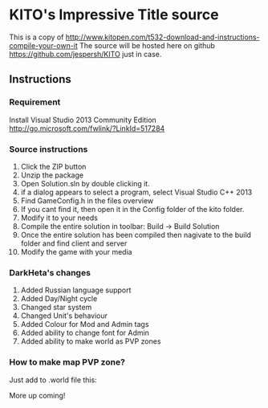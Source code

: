 KITO's Impressive Title source
====================
This is a copy of http://www.kitopen.com/t532-download-and-instructions-compile-your-own-it
The source will be hosted here on github https://github.com/jespersh/KITO just in case.

Instructions
---------------------

### Requirement
Install Visual Studio 2013 Community Edition
http://go.microsoft.com/fwlink/?LinkId=517284

### Source instructions
1. Click the ZIP button
2. Unzip the package
3. Open Solution.sln by double clicking it.
 1. if a dialog appears to select a program, select Visual Studio C++ 2013
4. Find GameConfig.h in the files overview
 1. If you cant find it, then open it in the Config folder of the kito folder.
5. Modify it to your needs
6. Compile the entire solution in toolbar: Build -> Build Solution
7. Once the entire solution has been compiled then nagivate to the build folder and find client and server
8. Modify the game with your media

### DarkHeta's changes
1. Added Russian language support
2. Added Day/Night cycle
3. Changed star system
4. Changed Unit's behaviour
5. Added Colour for Mod and Admin tags
6. Added ability to change font for Admin
7. Added ability to make world as PVP zones

### How to make map PVP zone?
Just add to .world file this:

More up coming!
